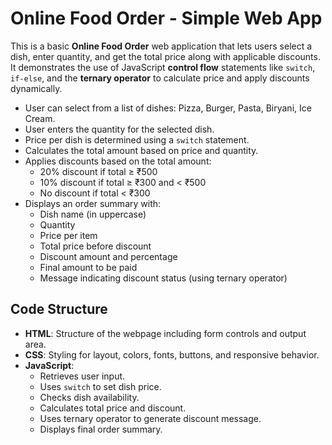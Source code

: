 # Online Food Order - Simple Web App


This is a basic **Online Food Order** web application that lets users select a dish, enter quantity, and get the total price along with applicable discounts. It demonstrates the use of JavaScript **control flow** statements like `switch`, `if-else`, and the **ternary operator** to calculate price and apply discounts dynamically.


- User can select from a list of dishes: Pizza, Burger, Pasta, Biryani, Ice Cream.
- User enters the quantity for the selected dish.
- Price per dish is determined using a `switch` statement.
- Calculates the total amount based on price and quantity.
- Applies discounts based on the total amount:
  - 20% discount if total ≥ ₹500
  - 10% discount if total ≥ ₹300 and < ₹500
  - No discount if total < ₹300
- Displays an order summary with:
  - Dish name (in uppercase)
  - Quantity
  - Price per item
  - Total price before discount
  - Discount amount and percentage
  - Final amount to be paid
  - Message indicating discount status (using ternary operator)

## Code Structure

- **HTML**: Structure of the webpage including form controls and output area.
- **CSS**: Styling for layout, colors, fonts, buttons, and responsive behavior.
- **JavaScript**:
  - Retrieves user input.
  - Uses `switch` to set dish price.
  - Checks dish availability.
  - Calculates total price and discount.
  - Uses ternary operator to generate discount message.
  - Displays final order summary.

